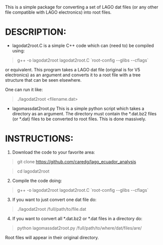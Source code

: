 This is a simple package for converting a set of LAGO dat files (or any other file compatible with LAGO electronics) into root files.

DESCRIPTION:
============

* lagodat2root.C is a simple C++ code which can (need to) be compiled using:

> g++ -o lagodat2root lagodat2root.C \`root-config --glibs --cflags\`

or equivalent.
This program takes a LAGO dat file (original is for V5 electronics) as an argument and converts it to a root file with a tree structure that can be seen elsewhere.

One can run it like:

> ./lagodat2root <filename.dat>

* lagomassdat2root.py 
This is a simple python script which takes a directory as an argument.  The directory must contain the *.dat.bz2 files (or *.dat) files to be converted to root files.  This is done massively.


INSTRUCTIONS:
=============

1. Download the code to your favorite area:

> git clone https://github.com/caredg/lago_ecuador_analysis

> cd lagodat2root

2. Compile the code doing:

> g++ -o lagodat2root lagodat2root.C \`root-config --glibs --cflags\`

3. If you want to just convert one dat file do:

> ./lagodat2root /full/path/to/file.dat

4. If you want to convert all *.dat.bz2 or *.dat files in a directory do:

> python lagomassdat2root.py /full/path/to/where/dat/files/are/

Root files will appear in their original directory.
